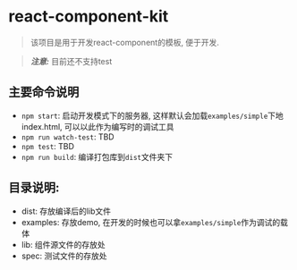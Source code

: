 # react-component-kit

> 该项目是用于开发react-component的模板, 便于开发. 

> ***注意:*** 目前还不支持test


## 主要命令说明

* `npm start`: 启动开发模式下的服务器, 这样默认会加载`examples/simple`下地index.html, 可以以此作为编写时的调试工具
* `npm run watch-test`: TBD
* `npm test`: TBD
* `npm run build`: 编译打包库到`dist`文件夹下


## 目录说明:

* dist: 存放编译后的lib文件
* examples: 存放demo, 在开发的时候也可以拿`examples/simple`作为调试的载体
* lib: 组件源文件的存放处
* spec: 测试文件的存放处
